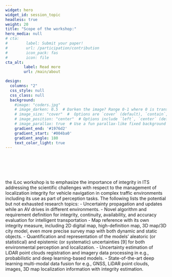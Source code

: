 ```yaml
---
widget: hero
widget_id: session_topic
headless: true
weight: 20
title: "Scope of the workshop:"
hero_media: null
# cta:
#        label: Submit your paper!
#        url: /participation/contribution
#        icon_pack: fas
#        icon: file
cta_alt:
        label: Read more
        url: /main/about

design:
  columns: "2"
  css_style: null
  css_class: null
  background:
    #image: "coders.jpg"
    # image_darken: 0.5  # Darken the image? Range 0-1 where 0 is transparent and 1 is opaque.
    # image_size: "cover"  #  Options are `cover` (default), `contain`, or `actual` size.
    # image_position: "center"  # Options include `left`, `center` (default), or `right`.
    # image_parallax: true  # Use a fun parallax-like fixed background effect? true/false
    gradient_end: '#1976d2'
    gradient_start: '#004ba0'
    gradient_angle: 180
    text_color_light: true
---
```

# <br>
  the iLoc workshop is to emphasize the importance of integrity in ITS addressing the scientific challenges with respect to the management of localization integrity for vehicle navigation in complex traffic environments including its use as part of perception tasks.
  The following lists the potential but not exhausted research topics:
	- Uncertainty propagation and updates while an AV drives in different environments.
	- Novel algorithm and requirement definition for integrity, continuity, availability, and accuracy evaluation for intelligent transportation
	- Map reference with its own integrity measure, including 2D digital map, high-definition map, 3D map/3D city model, even more precise survey map with both dynamic and static objects.
	- Quantification and representation of the models’ aleatoric (or statistical) and epistemic (or systematic) uncertainties [9] for both environmental perception and localization.
	- Uncertainty estimation of LiDAR point clouds registration and imagery data processing in e.g., probabilistic and deep learning-based models.
	- State-of-the-art deep learning multi-modal data fusion for e.g., GNSS, LiDAR point clouds, images, 3D map localization information with integrity estimation.
